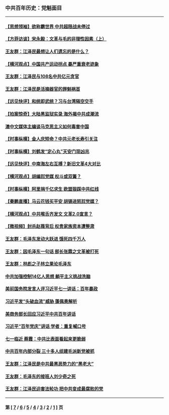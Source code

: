 ### 中共百年历史：党魁面目
---
#### [【思想领袖】欲称霸世界 中共超限战未停过](../../pages/nf1176107/n13745142.md?01290430) 
#### [【方菲访谈】宋永毅：文革与毛的非理性因素（上）](../../pages/nf1176107/n13469956.md?01290430) 
#### [王友群：江泽民最想让人们遗忘的是什么？](../../pages/nf1176107/n13408949.md?01290430) 
#### [【横河观点】中国共产运动拐点 暴严重衰老迹象](../../pages/nf1176107/n13388333.md?01290430) 
#### [王友群：江泽民与108名中共亿元贪官](../../pages/nf1176107/n13352358.md?01290430) 
#### [王友群：江泽民是活摘器官的罪魁祸首](../../pages/nf1176107/n13336903.md?01290430) 
#### [【远见快评】和统即武统？习与台湾隔空交手](../../pages/nf1176107/n13297739.md?01290430) 
#### [【拍案惊奇】大陆黑监狱实录 海外揭中共成潮流](../../pages/nf1176107/n13288853.md?01290430) 
#### [澳中文媒体主编谈马克思主义如何毒害中国](../../pages/nf1176107/n13257387.md?01290430) 
#### [【时事纵横】金人庆短命？中共元老长寿引关注](../../pages/nf1176107/n13217934.md?01290430) 
#### [【时事纵横】刘鹤发“定心丸”天安门现凶兆](../../pages/nf1176107/n13215416.md?01290430) 
#### [【远见快评】中南海左右互搏？新旧文革4大对比](../../pages/nf1176107/n13214745.md?01290430) 
#### [【横河观点】胡编怼党媒 权斗或双簧？](../../pages/nf1176107/n13210864.md?01290430) 
#### [【时事纵横】阿里捐千亿求生 欧盟狠踩中共红线](../../pages/nf1176107/n13206431.md?01290430) 
#### [【秦鹏直播】马云花钱买平安 胡锡进怒怼党媒？](../../pages/nf1176107/n13206392.md?01290430) 
#### [【横河观点】中共喉舌齐发文 文革2.0宣言？](../../pages/nf1176107/n13201248.md?01290430) 
#### [【微视频】封杀赵薇背后 权贵家族资本遭整肃](../../pages/nf1176107/n13197798.md?01290430) 
#### [王友群：毛泽东发动大跃进 饿死四千万人](../../pages/nf1176107/n13177158.md?01290430) 
#### [王友群：因毛泽东一句话 部长张霖之文革被打死](../../pages/nf1176107/n13161711.md?01290430) 
#### [王友群：林彪之子林立果论毛泽东](../../pages/nf1176107/n13128622.md?01290430) 
#### [中共加强控制14亿人思想 躺平主义挑战洗脑](../../pages/nf1176107/n13094299.md?01290430) 
#### [美前国务院发言人评习近平七一讲话：百年暴政](../../pages/nf1176107/n13066986.md?01290430) 
#### [习近平发“头破血流”威胁 蓬佩奥解析](../../pages/nf1176107/n13063604.md?01290430) 
#### [美商务部长回应习近平中共百年讲话](../../pages/nf1176107/n13062903.md?01290430) 
#### [习近平“百年党庆”讲话 学者：重复喊口号](../../pages/nf1176107/n13061411.md?01290430) 
#### [七一临近 蔡霞：中共比表面看起来更脆弱](../../pages/nf1176107/n13056418.md?01290430) 
#### [中共百年内部分裂 三十多人组建毛派新党被抓](../../pages/nf1176107/n13044023.md?01290430) 
#### [王友群：江泽民是中共最黑恶势力的“黑老大”](../../pages/nf1176107/n13022180.md?01290430) 
#### [王友群：毛泽东的接班人刘少奇之死](../../pages/nf1176107/n12991772.md?01290430) 
#### [王友群：江泽民迫害法轮功 把中共变成最腐败的党](../../pages/nf1176107/n12947347.md?01290430) 

---
#### 第 [ [7](./7.md?01290430) / [6](./6.md?01290430) / [5](./5.md?01290430) / [4](./4.md?01290430) / [3](./3.md?01290430) / [2](./2.md?01290430) / [1](./1.md?01290430) ] 页
